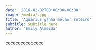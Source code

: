 ```yaml
---
date: '2016-02-02T00:00:00-00:00'
image: /media/.jpg
title: 'Aquarius ganha melhor roteiro'
subtitle: Subtitle here
author: 'Emily Almeida'
---
```

ccccccccccccccc